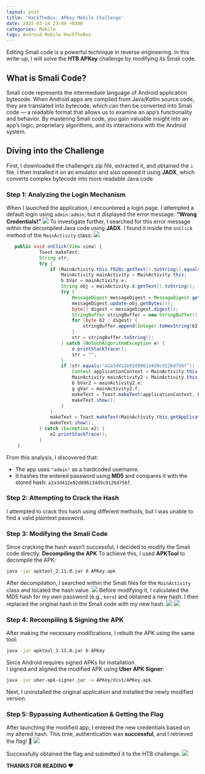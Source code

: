 ```yaml
---
layout: post
title: 'HackTheBox: APKey Mobile Challenge'
date: 2025-03-14 23:09 +0200
categories: Mobile
tags: Android Mobile HackTheBox
---
```

Editing Smali code is a powerful technique in reverse engineering. In this write-up, I will solve the **HTB APKey** challenge by modifying its Smali code.
## What is Smali Code?
Smali code represents the intermediate language of Android application bytecode. When Android apps are compiled from Java/Kotlin source code, they are translated into bytecode, which can then be converted into Smali code — a readable format that allows us to examine an app’s functionality and behavior. By mastering Smali code, you gain valuable insight into an app’s logic, proprietary algorithms, and its interactions with the Android system.
## Diving into the Challenge
First, I downloaded the challenge’s zip file, extracted it, and obtained the ذ file. I then installed it on an emulator and also opened it using **JADX**, which converts complex bytecode into more readable Java code.
### Step 1: Analyzing the Login Mechanism
When I launched the application, I encountered a login page. I attempted a default login using `admin:admin`, but it displayed the error message:
**“Wrong Credentials!”**
![](https://miro.medium.com/v2/resize:fit:828/format:webp/1*Y7Q6swLBsfHF-1lv3tz6zQ.png)
To investigate further, I searched for this error message within the decompiled Java code using **JADX**. I found it inside the `onClick` method of the `MainActivity` class:
![](https://miro.medium.com/v2/resize:fit:1400/format:webp/1*s5Qu0LU0v1UPSX6Pf18_Hw.png)
```java
   public void onClick(View view) {
            Toast makeText;
            String str;
            try {
                if (MainActivity.this.f928c.getText().toString().equals("admin")) {
                    MainActivity mainActivity = MainActivity.this;
                    b bVar = mainActivity.e;
                    String obj = mainActivity.d.getText().toString();
                    try {
                        MessageDigest messageDigest = MessageDigest.getInstance("MD5");
                        messageDigest.update(obj.getBytes());
                        byte[] digest = messageDigest.digest();
                        StringBuffer stringBuffer = new StringBuffer();
                        for (byte b2 : digest) {
                            stringBuffer.append(Integer.toHexString(b2 & 255));
                        }
                        str = stringBuffer.toString();
                    } catch (NoSuchAlgorithmException e) {
                        e.printStackTrace();
                        str = "";
                    }
                    if (str.equals("a2a3d412e92d896134d9c9126d756f")) {
                        Context applicationContext = MainActivity.this.getApplicationContext();
                        MainActivity mainActivity2 = MainActivity.this;
                        b bVar2 = mainActivity2.e;
                        g gVar = mainActivity2.f;
                        makeText = Toast.makeText(applicationContext, b.a(g.a()), 1);
                        makeText.show();
                    }
                }
                makeText = Toast.makeText(MainActivity.this.getApplicationContext(), "Wrong Credentials!", 0);
                makeText.show();
            } catch (Exception e2) {
                e2.printStackTrace();
            }
    }
```
From this analysis, I discovered that:
- The app uses `"admin"` as a hardcoded username.
- It hashes the entered password using **MD5** and compares it with the stored hash: `a2a3d412e92d896134d9c9126d756f`.

### Step 2: Attempting to Crack the Hash
I attempted to crack this hash using different methods, but I was unable to find a valid plaintext password.
### Step 3: Modifying the Smali Code
Since cracking the hash wasn’t successful, I decided to modify the Smali code directly.
**Decompiling the APK**
To achieve this, I used **APKTool** to decompile the APK:
```bash
java -jar apktool_2.11.0.jar d APKey.apk
```
After decompilation, I searched within the Smali files for the `MainActivity` class and located the hash value.
![](https://miro.medium.com/v2/resize:fit:1400/format:webp/1*In8dxgicy5OycDWtlmVgqA.png)
Before modifying it, I calculated the MD5 hash for my own password (e.g., `kero`) and obtained a new hash. I then replaced the original hash in the Smali code with my new hash.
![](https://miro.medium.com/v2/resize:fit:1400/format:webp/1*0yHwY7bkQ5ujTAyrTA-Bew.png)
![](https://miro.medium.com/v2/resize:fit:1400/format:webp/1*TuM2WMZyCUCceA2vqeYH6A.png)
### Step 4: Recompiling & Signing the APK
After making the necessary modifications, I rebuilt the APK using the same tool:
```bash
java -jar apktool_2.11.0.jar b APKey
```
Since Android requires signed APKs for installation.<br> I signed and aligned the modified APK using **Uber APK Signer**:
```bash
java -jar uber-apk-signer.jar -a APKey/dist/APKey.apk
```
Next, I uninstalled the original application and installed the newly modified version.
### Step 5: Bypassing Authentication & Getting the Flag
After launching the modified app, I entered the new credentials based on my altered hash. This time, authentication was **successful**, and I retrieved the flag! 🎉
![](https://miro.medium.com/v2/resize:fit:1036/format:webp/1*45GxG7g1M9vgenMLPGCUsA.png)

Successfully obtained the flag and submitted it to the HTB challenge.
![](https://miro.medium.com/v2/resize:fit:1400/format:webp/1*vi5bPHrRGSCvXNiaQXYF9g.png)

**THANKS FOR READING ❤️**

<script src="https://giscus.app/client.js"
        data-repo="0xk3r0/0xk3r0.github.io"
        data-repo-id="R_kgDOOGw3bQ"
        data-category="General"
        data-category-id="DIC_kwDOOGw3bc4CobRY"
        data-mapping="pathname"
        data-strict="0"
        data-reactions-enabled="1"
        data-emit-metadata="0"
        data-input-position="bottom"
        data-theme="dark"
        data-lang="en"
        crossorigin="anonymous"
        async>
</script>
